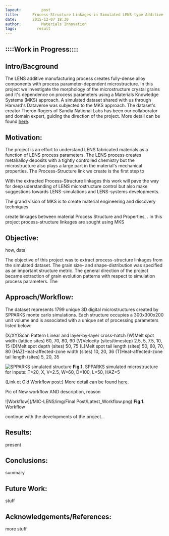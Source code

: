 ```yaml
---
layout:     	post
title:      Process-Structure Linkages in Simulated LENS-type Additive Manufacturing Microstructures: Final Post
date:       2015-12-07 18:30
author:     	Materials Innovation
tags:         result
---
```

::::Work in Progress::::
----------------

Intro/Bacground
---------------
The LENS additive manufacturing process creates fully-dense alloy components with process parameter-dependent microstructure. In this project we investigate the morphology of the microstructure crystal grains and it's dependence on process parameters using a Materials Knowledge Systems (MKS) approach. A simulated dataset shared with us through Harvard's Dataverse was subjected to the MKS approach. The dataset's creator Theron Rogers of Sandia National Labs has been our collaborator and domain expert, guiding the direction of the project. More detail can be found [here](http://materials-informatics-class-fall2015.github.io/MIC-LENS/2015/09/24/Intro_LENS/).

Motivation:
-----------
The project is an effort to understand LENS fabricated materials as a function of LENS process parameters. The LENS process creates metal/alloy deposits with a tightly controlled chemistry but the microstructure also plays a large part in the material's mechanical properties. The Process-Structure link we create is the first step to 

With the extracted Process-Structure linkages this work will pave the way for deep uderstanding of LENS microstructure control but also make suggestions towards LENS-simulations and LENS-systems developments.  



The grand vision of MKS is to create material engineering and discovery techniques 

create linkages between material Process Structure and Properties, . In this project process-structure linkages are sought using MKS


 

Objective:
----------
how, data

The objective of this project was to extract process-structure linkages from the simulated dataset. The grain size- and shape-distribution was specified as an important structure metric. The general direction of the project became extraction of grain evolution patterns with respect to simulation process parameters. The 

Approach/Workflow:
------------------
The dataset represents 1799 unique 3D digital microstructures created by SPPARKS monte carlo simulations. Each structure occupies a 300x300x200 unit volume and is associated with a unique set of processing parameters listed below:

(X/XY)Scan Pattern	Linear and layer-by-layer cross-hatch
(W)Melt spot width (lattice sites)	60, 70, 80, 90
(V)Velocity (sites/timestep)	2.5, 5, 7.5, 10, 15
(D)Melt spot depth (sites)	 50, 75
(L)Melt spot tail length (sites)	50, 60, 70, 80
(HAZ)Heat-affected-zone width (sites)	10, 20, 36
(T)Heat-affected-zone tail length (sites)	5, 20, 35

![SPPARKS simulated structure](/MIC-LENS/img/GB_post/Full_structure.png)
**Fig.1.** SPPARKS simulated microstructure for inputs: T=20, X, V=2.5, W=60, D=100, L=50, HAZ=5


(Link ot Old Workflow post:) 
More detail can be found [here](http://materials-informatics-class-fall2015.github.io/MIC-LENS/2015/09/30/Workflow_and_Proposed_Tools-Problems/).


Pic of New workflow AND description, reason

![Workflow](/MIC-LENS/img/Final Post/Latest_Workflow.png)
**Fig.1.** Workflow


continue with the developments of the project...

Results:
--------
present

Conclusions:
------------
summary


Future Work:
------------
stuff

Acknowledgements/References:
----------------------------
more stuff